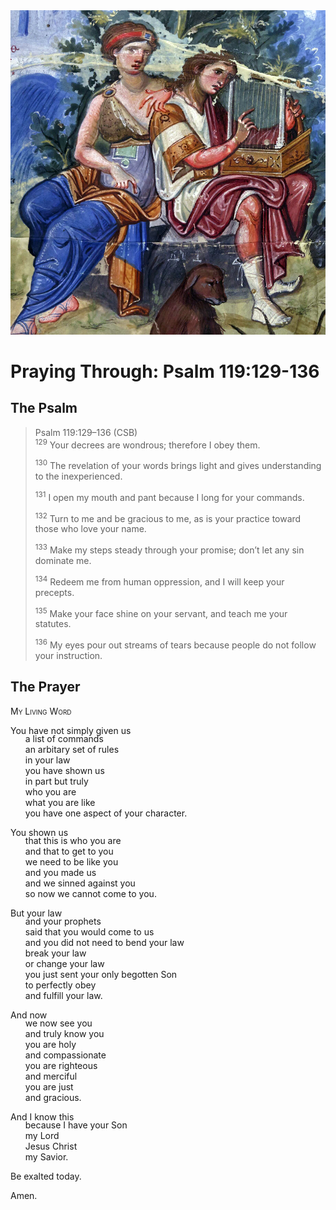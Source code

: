 <img class="intro-right" src="art-paris-psalter.jpg">

<style>
  li {list-style-type: none;}
  p + ul {
    margin-top: -18px;
}
</style>

# Praying Through: Psalm 119:129-136

## The Psalm

>Psalm 119:129–136 (CSB)  
><sup>129</sup> Your decrees are wondrous; therefore I obey them. 
>
><sup>130</sup> The revelation of your words brings light and gives understanding to the inexperienced. 
>
><sup>131</sup> I open my mouth and pant because I long for your commands. 
>
><sup>132</sup> Turn to me and be gracious to me, as is your practice toward those who love your name. 
>
><sup>133</sup> Make my steps steady through your promise; don’t let any sin dominate me. 
>
><sup>134</sup> Redeem me from human oppression, and I will keep your precepts. 
>
><sup>135</sup> Make your face shine on your servant, and teach me your statutes. 
>
><sup>136</sup> My eyes pour out streams of tears because people do not follow your instruction.

## The Prayer

<div style="font-variant: small-caps;">
My Living Word
</div>

You have not simply given us
* a list of commands
* an arbitary set of rules
* in your law
* you have shown us
* in part but truly
* who you are
* what you are like
* you have one aspect of your character.

You shown us
* that this is who you are
* and that to get to you
* we need to be like you
* and you made us
* and we sinned against you
* so now we cannot come to you.

But your law
* and your prophets
* said that you would come to us
* and you did not need to bend your law
* break your law
* or change your law
* you just sent your only begotten Son
* to perfectly obey
* and fulfill your law.

And now
* we now see you
* and truly know you
* you are holy
* and compassionate
* you are righteous
* and merciful
* you are just
* and gracious.

And I know this
* because I have your Son
* my Lord
* Jesus Christ
* my Savior.

Be exalted today.

Amen.
